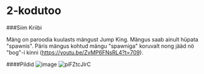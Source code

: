 # 2-kodutoo
###Siim Kriibi

Mäng on paroodia kuulasts mängust Jump King. Mängus saab ainult hüpata "spawnis". Päris mängus kohtud mängu "spawniga" koruvalt nong jääd nö "bog"-i kinni (https://youtu.be/ZvMP6FNsRL4?t=709).

####Pildid
![image](https://user-images.githubusercontent.com/90192374/167265831-df431fb8-bbf4-4d82-8a37-06cdc90b31c7.png)
![piFZtcJlrC](https://user-images.githubusercontent.com/90192374/167265869-f67b0355-a1a7-4c65-98eb-ea68894f8e2c.gif)
